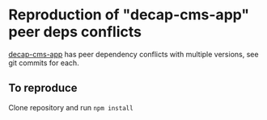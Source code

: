 # Reproduction of "decap-cms-app" peer deps conflicts

[decap-cms-app](https://www.npmjs.com/package/decap-cms-app) has peer dependency conflicts with multiple versions, see git commits for each.

## To reproduce

Clone repository and run `npm install`
